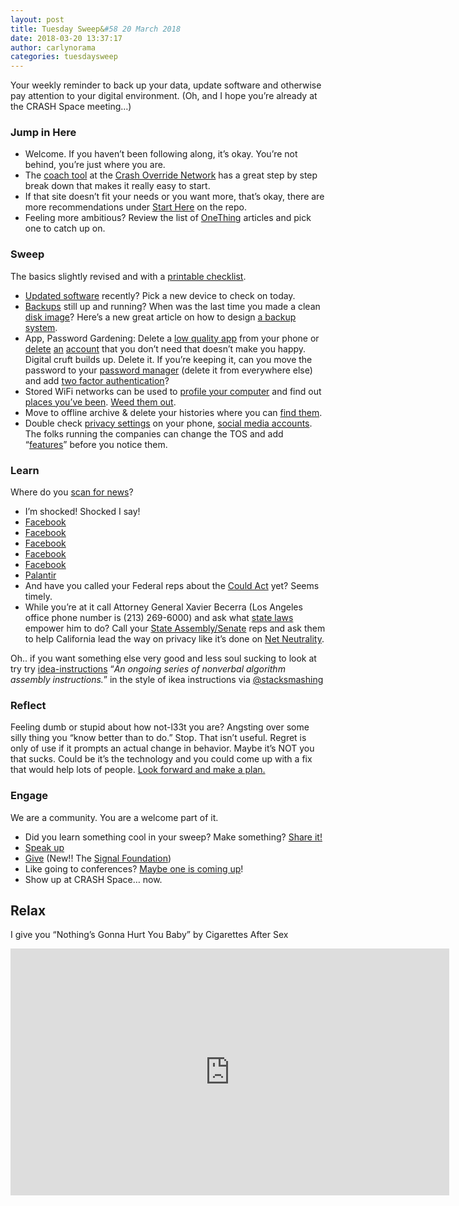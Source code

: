 ```yaml
---
layout: post
title: Tuesday Sweep&#58 20 March 2018
date: 2018-03-20 13:37:17
author: carlynorama
categories: tuesdaysweep
---
```

Your weekly reminder to back up your data, update software and otherwise pay attention to your digital environment. (Oh, and I hope you’re already at the CRASH Space meeting…)

### Jump in Here

*   Welcome. If you haven’t been following along, it’s okay. You’re not behind, you’re just where you are.
*   The [coach tool](http://www.crashoverridenetwork.com/coach.html) at the [Crash Override Network](http://www.crashoverridenetwork.com/) has a great step by step break down that makes it really easy to start.
*   If that site doesn’t fit your needs or you want more, that’s okay, there are more recommendations under [Start Here](https://crashspace.github.io/tuesday/start/) on the repo.
*   Feeling more ambitious? Review the list of [OneThing](https://blog.crashspace.org/tag/onething/) articles and pick one to catch up on.

### Sweep

The basics slightly revised and with a [printable checklist](https://crashspace.github.io/tuesday/sweep/printable_checklist.html).

*   [Updated software](https://blog.crashspace.org/2016/12/one-thing-to-do-today-tuesday-routine-update-everything/) recently? Pick a new device to check on today.
*   [Backups](https://blog.crashspace.org/2016/11/one-thing-to-do-today-tuesday-sweep-where-are-your-backups/) still up and running? When was the last time you made a clean [disk image](https://blog.crashspace.org/2017/01/one-thing-to-do-today-keep-a-clean-disk-image-on-hand/)? Here’s a new great article on how to design [a backup system](https://www.grahamcluley.com/create-robust-data-backup-plan-make-sure-works/).
*   App, Password Gardening: Delete a [low quality app](https://blog.crashspace.org/2016/12/one-thing-to-do-today-institute-beyonce-rules-for-vetting-apps/) from your phone or [delete](https://blog.crashspace.org/2016/12/one-thing-to-do-today-turn-off-image-loading-for-email/) [an](https://blog.crashspace.org/2016/12/one-thing-to-do-today-turn-off-image-loading-for-email/) [account](https://blog.crashspace.org/2016/11/one-thing-to-do-today-delete-your-account/) that you don’t need that doesn’t make you happy. Digital cruft builds up. Delete it. If you’re keeping it, can you move the password to your [password manager](https://blog.crashspace.org/2016/11/one-thing-to-do-today-what-passwords-do-you-have-anyway/) (delete it from everywhere else) and add [two factor authentication](https://blog.crashspace.org/2016/11/one-thing-to-do-today-enable-two-factor-authorization/)?
*   Stored WiFi networks can be used to [profile your computer](https://www.theatlantic.com/technology/archive/2017/04/when-apps-collude-to-steal-your-data/522177/) and find out [places you’ve been](https://www.eff.org/deeplinks/2014/07/your-android-device-telling-world-where-youve-been). [Weed them out](http://www.tomsguide.com/faq/id-2322427/erase-previous-connections-laptop.html).
*   Move to offline archive & delete your histories where you can [find them](https://support.google.com/accounts/answer/7028918).
*   Double check [privacy settings](https://blog.crashspace.org/2016/12/one-thing-to-do-today-if-one-must-use-social-media-follow-army-rules/) on your phone, [social media accounts](https://ssd.eff.org/en/module/protecting-yourself-social-networks). The folks running the companies can change the TOS and add “[features](https://ssd.eff.org/en/module/facebook-groups-reducing-risks)” before you notice them.

### Learn

Where do you [scan for news](https://crashspace.github.io/tuesday/)?

*   I’m shocked! Shocked I say!
*   [Facebook](https://www.theguardian.com/news/2018/mar/17/data-war-whistleblower-christopher-wylie-faceook-nix-bannon-trump)
*   [Facebook](https://arstechnica.com/tech-policy/2018/03/facebooks-cambridge-analytica-scandal-explained/)
*   [Facebook](https://www.nytimes.com/2018/03/19/technology/facebook-alex-stamos.html)
*   [Facebook](https://www.wired.com/story/facebook-privacy-transparency-cambridge-analytica/)
*   [Facebook](https://www.theatlantic.com/technology/archive/2018/03/the-cambridge-analytica-scandal-in-three-paragraphs/556046/)
*   [Palantir](https://twitter.com/slavin_fpo/status/975900780577411073)
*   And have you called your Federal reps about the [Could Act](https://act.eff.org/action/stop-the-cloud-act) yet? Seems timely.
*   While you’re at it call Attorney General Xavier Becerra (Los Angeles office phone number is (213) 269-6000) and ask what [state laws](https://www.oag.ca.gov/privacy) empower him to do? Call your [State Assembly/Senate](http://www.ca.gov/Agencies/Secretary-of-State/Agency-Services/Look-Up-My-Representatives) reps and ask them to help California lead the way on privacy like it’s done on [Net Neutrality](https://arstechnica.com/tech-policy/2018/03/att-and-verizon-data-cap-exemptions-would-be-banned-by-california-bill/).

Oh.. if you want something else very good and less soul sucking to look at try try [idea-instructions](https://idea-instructions.com/) “_An ongoing series of nonverbal algorithm assembly instructions._” in the style of ikea instructions via [@stacksmashing](https://twitter.com/StackSmashing/status/975011454167453699)

### Reflect

Feeling dumb or stupid about how not-l33t you are? Angsting over some silly thing you “know better than to do.” Stop. That isn’t useful. Regret is only of use if it prompts an actual change in behavior. Maybe it’s NOT you that sucks. Could be it’s the technology and you could come up with a fix that would help lots of people. [Look forward and make a plan.](https://blog.crashspace.org/2016/11/one-thing-to-do-today-add-self-review-to-tuesday-checklist/)

### Engage

We are a community. You are a welcome part of it.

*   Did you learn something cool in your sweep? Make something? [Share it!](https://blog.crashspace.org/2017/05/tuesday-sweep-9-may-2017/)
*   [Speak up](https://blog.crashspace.org/2016/12/one-thing-to-do-today-collect-phone-numbers-for-future-tuesday-sweeps/)
*   [Give](https://blog.crashspace.org/2016/11/one-thing-to-do-today-plan-a-way-to-give-to-the-cause-regularly/) (New!! The [Signal Foundation](https://signal.org/blog/signal-foundation/))
*   Like going to conferences? [Maybe one is coming up](https://infocon.org/cons/)!
*   Show up at CRASH Space… now.

## Relax

I give you “Nothing’s Gonna Hurt You Baby” by Cigarettes After Sex

<iframe width="702" height="395" src="https://www.youtube.com/embed/QI8VrXkffcg?feature=oembed" frameborder="0" allow="autoplay; encrypted-media" allowfullscreen=""></iframe>
